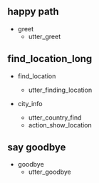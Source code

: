 ## happy path
* greet
  - utter_greet


## find_location_long
* find_location
  - utter_finding_location

* city_info
  - utter_country_find
  - action_show_location



## say goodbye
* goodbye
  - utter_goodbye

